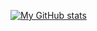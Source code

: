 [![My GitHub stats](https://github-readme-stats.vercel.app/api?username=bogyeom0922)](https://github.com/bogyeom0922/github-readme-stats)

